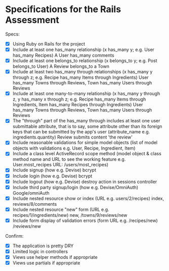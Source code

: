 # Specifications for the Rails Assessment

Specs:
- [x] Using Ruby on Rails for the project
- [x] Include at least one has_many relationship (x has_many y; e.g. User has_many Recipes)
        A User has_many comments
- [x] Include at least one belongs_to relationship (x belongs_to y; e.g. Post belongs_to User)
        A Review belongs_to a Town
- [x] Include at least two has_many through relationships (x has_many y through z; e.g. Recipe has_many Items through Ingredients)
        User has_many Towns through Reviews, Town has_many Users through Reviews
- [x] Include at least one many-to-many relationship (x has_many y through z, y has_many x through z; e.g. Recipe has_many Items     through Ingredients, Item has_many Recipes through Ingredients)
        User has_many Towns through Reviews, Town has_many Users through Reviews
- [x] The "through" part of the has_many through includes at least one user submittable attribute, that is to say, some attribute other than its foreign keys that can be submitted by the app's user (attribute_name e.g. ingredients.quantity)
        Review submits content 'the review'
- [x] Include reasonable validations for simple model objects (list of model objects with validations e.g. User, Recipe, Ingredient, Item)
- [x] Include a class level ActiveRecord scope method (model object & class method name and URL to see the working feature e.g. User.most_recipes URL: /users/most_recipes)
- [x] Include signup (how e.g. Devise)
        bcrypt
- [x] Include login (how e.g. Devise)
        bcrypt
- [x] Include logout (how e.g. Devise)
        destroy action in sessions controller
- [x] Include third party signup/login (how e.g. Devise/OmniAuth)
        Google/omniAuth
- [x] Include nested resource show or index (URL e.g. users/2/recipes)
        index, reviews/8/comments 
- [x] Include nested resource "new" form (URL e.g. recipes/1/ingredients/new)
        new, /towns/9/reviews/new
- [x] Include form display of validation errors (form URL e.g. /recipes/new)
        /reviews/new

Confirm:
- [x] The application is pretty DRY
- [x] Limited logic in controllers
- [x] Views use helper methods if appropriate
- [x] Views use partials if appropriate